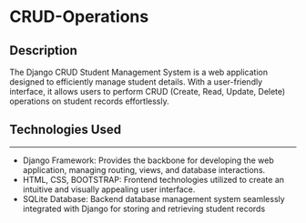 # CRUD-Operations
## Description
The Django CRUD Student Management System is a web application designed to efficiently manage student details. With a user-friendly interface, it allows users to perform CRUD (Create, Read, Update, Delete) operations on student records effortlessly.
## Technologies Used
***
* Django Framework: Provides the backbone for developing the web application, managing routing, views, and database interactions.
* HTML, CSS, BOOTSTRAP: Frontend technologies utilized to create an intuitive and visually appealing user interface.
* SQLite Database: Backend database management system seamlessly integrated with Django for storing and retrieving student records

